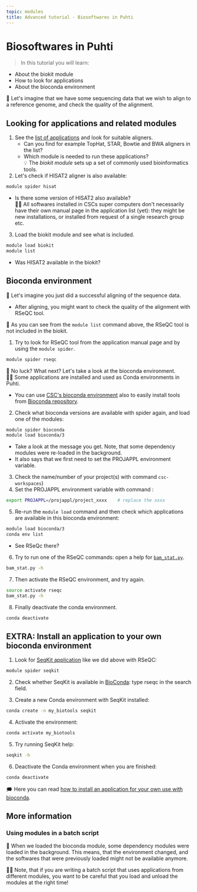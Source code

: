 ```yaml
---
topic: modules
title: Advanced tutorial - Biosoftwares in Puhti
---
```


# Biosoftwares in Puhti

> In this tutorial you will learn:
- About the biokit module
- How to look for applications
- About the bioconda environment

💬 Let's imagine that we have some sequencing data that we wish to align to a reference genome, and check the quality of the alignment. 

## Looking for applications and related modules

1. See the [list of applications](https://docs.csc.fi/apps/) and look for suitable aligners. 
   - Can you find for example TopHat, STAR, Bowtie and BWA aligners in the list?
   - Which module is needed to run these applications?  
💡 The *biokit module* sets up a set of commonly used bioinformatics tools. 
2. Let's check if HISAT2 aligner is also available:
```bash
module spider hisat
```
   - Is there some version of HISAT2 also available?  
☝🏻 All softwares installed in CSCs super computers don't necessarily have their own manual page in the application list (yet): they might be new installations, or installed from request of a single research group etc. 
3. Load the biokit module and see what is included.
```bash
module load biokit
module list
```
   - Was HISAT2 available in the biokit?

## Bioconda environment

💬 Let's imagine you just did a successful aligning of the sequence data. 
   - After aligning, you might want to check the quality of the alignment with RSeQC tool. 

💬 As you can see from the `module list` command above, the RSeQC tool is not included in the biokit. 

1. Try to look for RSeQC tool from the application manual page and by using the `module spider`. 
```bash
module spider rseqc
```
💬 No luck? What next? Let's take a look at the bioconda environment.  
☝🏻 Some applications are installed and used as Conda environments in Puhti. 
   - You can use [CSC's bioconda environment](https://docs.csc.fi/apps/bioconda/) also to easily install tools from [Bioconda repository](http://bioconda.github.io).
2. Check what bioconda versions are available with spider again, and load one of the modules:
```bash
module spider bioconda
module load bioconda/3
```
   - Take a look at the message you get. Note, that some dependency modules were re-loaded in the background. 
   - It also says that we first need to set the PROJAPPL environment variable.
3. Check the name/number of your project(s) with command `csc-workspaces`)
4. Set the PROJAPPL environment variable with command :
```bash
export PROJAPPL=/projappl/project_xxxx    # replace the xxxx
```
5. Re-run the ```module load``` command and then check which applications are available in this bioconda environment:
```bash
module load bioconda/3
conda env list
```
   - See RSeQc there? 
6. Try to run one of the RSeQC commands: open a help for [`bam_stat.py`](http://rseqc.sourceforge.net/#bam-stat-py).
```bash
bam_stat.py -h
```
7. Then activate the RSeQC environment, and try again. 
```bash
source activate rseqc
bam_stat.py -h
```
8. Finally deactivate the conda environment.
```bash
conda deactivate
```

## EXTRA: Install an application to your own bioconda environment

1. Look for [SeqKit application](https://bioinf.shenwei.me/seqkit/) like we did above with RSeQC:
```bash
module spider seqkit
```
2. Check whether SeqKit is available in [BioConda](http://bioconda.github.io): type rseqc in the search field.

3. Create a new Conda environment with SeqKit installed:
```bash
conda create -n my_biotools seqkit
```
4. Activate the environment:
```bash
conda activate my_biotools
```
5. Try running SeqKit help:
```bash
seqkit -h
```
6. Deactivate the Conda environment when you are finished:
```bash
conda deactivate
```

🗯 Here you can read [how to install an application for your own use with bioconda](https://docs.csc.fi/apps/bioconda/#2-installing-software-for-your-own-use-with-bioconda). 


## More information

### Using modules in a batch script

💬 When we loaded the bioconda module, some dependency modules were loaded in the background. This means, that the environment changed, and the softwares that were previously loaded might not be available anymore. 

☝🏻 Note, that if you are writing a batch script that uses applications from different modules, you want to be careful that you load and unload the modules at the right time!
